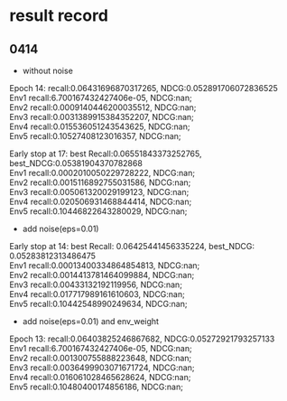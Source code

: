 # result record

## 0414
- without noise 

Epoch 14:  recall:0.06431696870317265, NDCG:0.052891706072836525<br>
Env1 recall:6.700167432427406e-05, NDCG:nan;<br>
Env2 recall:0.0009140446200035512, NDCG:nan;<br>
Env3 recall:0.0031389915384352207, NDCG:nan;<br>
Env4 recall:0.015536051243543625, NDCG:nan;<br>
Env5 recall:0.10527408123016357, NDCG:nan;

Early stop at  17: best Recall:0.06551843373252765,  best_NDCG:0.05381904370782868 <br>
Env1 recall:0.0002010050229728222, NDCG:nan;<br>
Env2 recall:0.0015116892755031586, NDCG:nan;<br>
Env3 recall:0.005061320029199123, NDCG:nan;<br>
Env4 recall:0.020506931468844414, NDCG:nan;<br>
Env5 recall:0.10446822643280029, NDCG:nan;

- add noise(eps=0.01)

Early stop at 14: best Recall: 0.06425441456335224, best_NDCG: 0.05283812313486475<br>
Env1 recall:0.00013400334864854813, NDCG:nan;<br>
Env2 recall:0.0014413781464099884, NDCG:nan;<br>
Env3 recall:0.00433132192119956, NDCG:nan;<br>
Env4 recall:0.017717989161610603, NDCG:nan;<br>
Env5 recall:0.10442548990249634, NDCG:nan;

- add noise(eps=0.01) and env_weight

Epoch 13:  recall:0.06403825246867682, NDCG:0.05272921793257133<br>
Env1 recall:6.700167432427406e-05, NDCG:nan;<br>
Env2 recall:0.001300755888223648, NDCG:nan;<br>
Env3 recall:0.0036499903071671724, NDCG:nan;<br>
Env4 recall:0.016061028465628624, NDCG:nan;<br>
Env5 recall:0.10480400174856186, NDCG:nan;